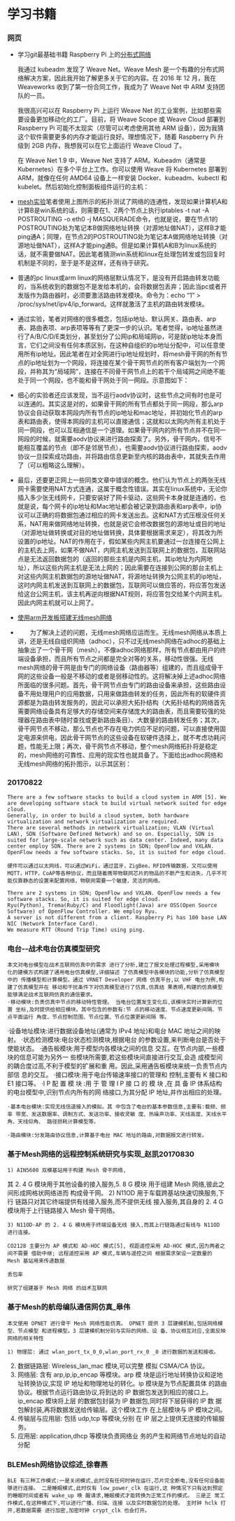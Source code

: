 # 学习书籍

### 网页
* 学习git最基础书籍
	Raspberry Pi 上的[分布式网络](https://linux.cn/article-8499-1.html)

	我通过 kubeadm 发现了 Weave Net。Weave Mesh 是一个有趣的分布式网络解决方案，因此我开始了解更多关于它的内容。在 2016 年 12 月，我在 Weaveworks 收到了第一份合同工作，我成为了 Weave Net 中 ARM 支持团队的一员。

	我很高兴可以在 Raspberry Pi 上运行 Weave Net 的工业案例，比如那些需要设备更加移动化的工厂。目前，将 Weave Scope 或 Weave Cloud 部署到 Raspberry Pi 可能不太现实（尽管可以考虑使用其他 ARM 设备），因为我猜这个软件需要更多的内存才能运行良好。理想情况下，随着 Raspberry Pi 升级到 2GB 内存，我想我可以在它上面运行 Weave Cloud 了。

	在 Weave Net 1.9 中，Weave Net 支持了 ARM。Kubeadm（通常是 Kubernetes）在多个平台上工作。你可以使用 Weave 将 Kubernetes 部署到 ARM，就像在任何 AMD64 设备上一样安装 Docker、kubeadm、kubectl 和 kubelet。然后初始化控制面板组件运行的主机：
* [mesh实验](https://www.bbsmax.com/A/kvJ3E26Ddg/)笔者使用上图所示的拓扑测试了网络的连通性，发现如果计算机A和计算B是win系统的话，则需要在1、2两个节点上执行iptables -t nat  -A POSTROUTING -o eth0 -j MASQUERADE命令，也就是说，要在节点1的POSTROUTING处为笔记本B做网络地址转换（对源地址做NAT），这样B才能ping通A；同理，在节点2的POSTROUTING处为笔记本A做网络地址转换（对源地址做NAT），这样A才能ping通B。但是如果计算机A和B为linux系统的话，就不需要做NAT。因此笔者猜测win系统和linux在处理包转发或包回复时机制是不同的，至于是不是这样，还有待于研究。


* 普通的pc linux或arm linux的网络层默认情况下，是没有开启路由转发功能的，当系统收到的数据包不是发给本机的，会将数据包丢弃；因此当pc或者开发版作为路由器时，必须要激活路由转发模块。命令为：echo “1”  > /proc/sys/net/ipv4/ip_forward。这样就激活了主机的路由转发模块。
* 通过实验，笔者对网络的很多概念，包括ip地址、默认网关、路由表、arp表、路由表项、arp表项等等有了更深一步的认识。笔者觉得，ip地址虽然进行了A/B/C/D/E类划分，甚至划分了公网ip和局域网ip，可是就ip地址本身而言，它们之间没有任何本质区别，在这种自组织的ip地址分配中，可以任意使用所有ip地址。因此笔者在对全网进行ip地址规划时，将mesh骨干网的所有节点的ip地址划为一个网段，将连接在某个骨干网节点的所有客户端划为一个网段，并称其为“局域网”，连接在不同骨干网节点上的若干个局域网之间绝不能处于同一个网段，也不能和骨干网处于同一网段。示意图如下：
* 细心的实验者还应该发现，当不运行aodv协议时，这些节点之间有时也是可以连通的。其实这是对的，如果骨干网的所有节点都处于同一网段，那么arp协议会自动获取本网段内所有节点的ip地址和mac地址，并初始化节点的arp表和路由表，使得本网段的主机可以直接通信；这就和以太网内所有主机处于同一网段，也可以互相通信是一个道理。如果骨干网内的所有节点并不在同一网段的时候，就需要aodv协议来进行路由探索了。另外，骨干网内，信号不能相互覆盖的节点（即不是邻居节点），也需要aodv协议进行路由探索，aodv协议一旦探索成功路由，并将路由信息更新至内核的路由表中，其就失去作用了（可以粗略这么理解）。
* 最后，还要更正网上一些同类文章中错误的概念。他们认为节点上的两张无线网卡需要使用NAT方式连通，这属于概念性错误。其实在linux系统中，无论你插入多少张无线网卡，只要安装好了网卡驱动，这些网卡本身就是连通的，也就是说，每个网卡的ip地址和Mac地址都会被记录到路由表和arp表中，ip协议可以正确的将数据包通过相应的网卡发送出去。这和NAT方式压根没任何关系，NAT用来做网络地址转换，也就是说它会修改数据包的源地址或目的地址（对源地址做转换或对目的地址做转换，具体要根据需求来定），将其改为所设置的ip地址。NAT的作用在于，假如某些内网主机要通过一台连接在公网上的主机去上网，如果不做NAT，内网主机发送到互联网上的数据包，互联网站点是无法返回数据包的（返回的那些主机是内网主机，其ip地址为内网地址），所以这些内网主机是无法上网的；因此需要在连接到公网的那台主机上对这些内网主机数据包的源地址做NAT，将源地址转换为公网主机的ip地址，这时内网主机发送到互联网上的数据包，互联网可以做应答的，将应答包发送给这台公网主机，该主机再逆向根据NAT规则，将应答包交给某个内网主机。因此内网主机就可以上网了。
* [使用arm开发板搭建无线mesh网络](https://www.bbsmax.com/A/gGdX7wnp54/)
* 　　为了解决上述的问题，无线mesh网络应运而生。无线mesh网络从本质上讲，还是无线自组织网络（adhoc），只不过无线mesh网络在adhoc的基础上抽象出了一个骨干网（mesh）。不像adhoc网络那样，所有节点都由用户的终端设备承担，而且所有节点之间都是完全对等的关系，移动性很强。无线mesh网络的骨干网是由专门的网络设备（路由器等）组建的，而且组成骨干网的这些设备一般是不移动的或者是弱移动性的。这将解决掉上述adhoc网络所面临的很多问题。首先，骨干网节点由专门的路由设备来承担，这些路由设备不用处理用户的应用数据，只用来做路由转发的任务，因此所有的软硬件资源都是为路由转发服务的，因此可以承担大拓扑结构（大拓扑结构的网络首先需要网络设备具有足够大的存储空间来存储庞大的路由表，而且需要较强的处理器在路由表中随时查找或更新路由条目）、大数量的路由转发任务；其次，骨干网节点不移动，那么节点也不存在电力供应不足的问题，可以直接使用固定电源来供电，因此骨干网节点的这些设备在软硬件选择上，就不考虑功耗问题，性能无上限；再次，骨干网节点不移动，整个mesh网络拓扑将是稳定的，mesh网络的可靠性、应用的现实性也就具备了。下面给出adhoc网络和无线mesh网络的拓扑图示，以示其区别：

### 20170822
	There are a few software stacks to build a cloud system in ARM [5]. We are developing software stack to build virtual network suited for edge cloud.
	Generally, in order to build a cloud system, both hardware virtualization and network virtualization are required.
	There are several methods in network virtualization; VLAN (Virtual LAN), SDN (Software Defined Network) and so on. Especially, SDN is suited for large-scale network such as data center. Indeed, many data center employ SDN. There are 2 systems in SDN; OpenFlow and VXLAN. OpenFlow needs a few software stacks. So, it is suited for edge cloud.
	
	硬件可以通过以太网线，可以通过WiFi，通过蓝牙，ZigBee，RFID传输数据，又可以使用MQTT，HTTP，CoAP等各种协议，而且随着携带物联网芯片的物品的不断产生和消失，几乎不可能仅靠静态的设置来配置网络，物联网需要一个敏捷，灵活的网络。

	There are 2 systems in SDN; OpenFlow and VXLAN. OpenFlow needs a few software stacks. So, it is suited for edge cloud.
	Ryu(Python), Trema(Ruby/C) and Floodlight(Java) are OSS(Open Source Software) of OpenFlow Controller. We employ Ryu.
	A server is not different from a client. Raspberry Pi has 100 base LAN NIC (Network Interface Card).
	We measure RTT (Round Trip Time) using ping. 
	
### 电台--战术电台仿真模型研究
	本文对电台模型在战术互联网仿真中的需求 进行了分析,建立了报文处理过程模型,采用模块 化的建模方式构建了通用电台仿真模型,详细描述 了仿真模型中各模块的功能,分析了仿真模型中的 传播模型和计算模型。通过 VRNET Developer 网络 仿真平台,以 VHF 电台为例,构建了仿真模型并在 移动和干扰条件下对仿真模型进行了仿真,仿真结 果表明,构建的仿真模型能够满足战术互联网仿真的通信要求。
	·移动模块:负责仿真中节点的移动特性管理。 当电台位置发生变化后,该模块实时计算新的位置 坐标,及时提供给相应模块。其中包含的参数有:节 点的移动速度、节点速度更新间隔、节点平面运行 角度、节点控制范围、节点位置、节点位置更新间隔 等。·设备地址模块:进行数据设备地址(通常为 IPv4 地址)和电台 MAC 地址之间的映射。·状态检测模块:电台状态检测模块,根据电台 的参数设置,来判断电台是否处于使能状态。·通告板模块:用于模型内各模块之间的信息 交互。在节点内部,一些模块的信息可能为另外一 些模块所需要,若这些模块间直接进行交互,会造 成模型间的耦合度过高,不利于模型的扩展和重 用。因此,采用通告板模块来统一负责节点内部信 息的交互。·接口模块:用于电台传输速率接口的管理和 控制,主要有 K 接口和 E1 接口等。	·I P 配 置 模 块 :用 于 管 理 I P 接 口 的 模 块 ,在 具 备 IP 体系结构的电台模型中,识别节点内所有的网 络接口,为其分配 IP 地址,并作出相应的处理。
	·基本电台模块:实现无线信道接入的模拟。其 中包含了电台的基本参数信息,主要有:载频、频率 带宽、发送数据率、调制方式、发送功率、接收灵敏 度、热噪声功率、天线高度、天线水平角、天线仰角、 路径损耗计算模型等。
	·路由模块:分发路由协议信息,计算基于电台 MAC 地址的路由,对数据报文进行转发。
### 基于Mesh网络的远程控制系统研究与实现_赵凯20170830
	1) AIN5600 双模基站用于构建 Mesh 骨干网络,其 2. 4 G 模块用于其他设备的接入服务,5. 8 G 模块 用于组建 Mesh 网络,彼此之间形成网格状网络进而 构成骨干网。	2) N11OD 用于车载跨基站快速切换服务,下行 链路只对其它终端提供有线接入服务,而不提供无线 接入服务,其自身的 2. 4 G 模块用于上行链路接入 Mesh 骨干网络。
	3) N11OD-AP 的 2. 4 G 模块用于终端设备无线 接入,而其上行链路通过有线与 N11OD 进行连接。
	CO2128 主要分为 AP 模式和 AD-HOC 模式[5], 视距遥控采用 AD-HOC 模式,因为两者之间不需要 借助中继; 远程遥控采用 AP 模式,车辆与遥控之间 根据需求架设一定数量的 Mesh 基站用来传递数据
	丢包率
	研究了组建基于 Mesh 网络 的战术互联网
### 基于Mesh的航母编队通信网仿真_皋伟
	本文使用 OPNET 进行骨干 Mesh 网络性能仿真。 OPNET 提供 3 层建模机制,包括网络模型、节点模型 和进程模型。3 层建模机制分别与实际的网络、设 备、协议相互对应,全面反映网络的相关特性
	1) 物理层: 通过 wlan_port_tx_0_0,wlan_port_rx_0 _0 进行数据的发送和接收。2) 数据链路层: Wireless_lan_mac 模块,可以完整 模拟 CSMA/CA 协议。3) 网络层: 含有 arp,ip,ip_encap 等模块。arp 模 块是运行地址转换协议和逆地址转换协议,实现 IP 地址和物理地址的转化。ip 模块是为节点配置具体 的路由协议。根据节点运行路由协议,将到达的 IP 数据包发送到相应的接口上。ip_encap 模块将上层 的数据包封装为 IP 数据包,同时将下层获得的 IP 数 据包解封装,再将数据发送给传输层。这个模块工作 在上层模块与 IP 模块之间。4) 传输层与应用层: 包括 udp,tcp 等模块,分别 在 IP 层之上提供无连接的传输服务。5) 应用层: application,dhcp 等模块负责网络业 务的产生和网络节点地址的自动分配
	
### BLEMesh网络协议综述_徐春燕	BLE 有三种工作模式:一是关闭模式,此时没有任何时钟在运行,芯片完全断电,没有任何设备能够进行连接。 二是睡眠模式,此时仅有 low_power_clk 在运行,这 种情况下只有达到预定的睡眠时间或者有 wake_up 唤 醒请求,睡眠模式才能转换为正常工作的模式。 三是正 常工作模式,在这种模式下,可以进行广播、扫描、连接 以及实时数据包的处理。 主时钟 hclk 打开,若数据需要 进行加密,加密时钟 crypt_clk 也会打开。
	
	
	

	
	




	

